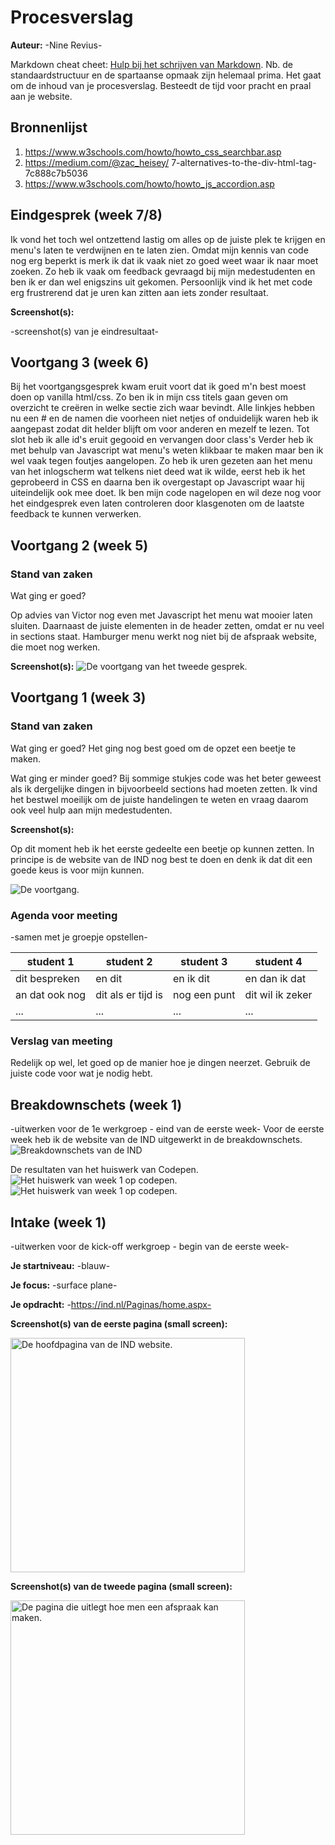 # Procesverslag
**Auteur:** 
-Nine Revius-

Markdown cheat cheet: [Hulp bij het schrijven van Markdown](https://github.com/adam-p/markdown-here/wiki/Markdown-Cheatsheet). Nb. de standaardstructuur en de spartaanse opmaak zijn helemaal prima. Het gaat om de inhoud van je procesverslag. Besteedt de tijd voor pracht en praal aan je website.



## Bronnenlijst
1. https://www.w3schools.com/howto/howto_css_searchbar.asp
2. https://medium.com/@zac_heisey/      7-alternatives-to-the-div-html-tag-7c888c7b5036
3. https://www.w3schools.com/howto/howto_js_accordion.asp



## Eindgesprek (week 7/8)

Ik vond het toch wel ontzettend lastig om alles op de juiste plek te krijgen en menu's laten te verdwijnen en te laten zien. Omdat mijn kennis van code nog erg beperkt is merk ik dat ik vaak niet zo goed weet waar ik naar moet zoeken. Zo heb ik vaak om feedback gevraagd bij mijn medestudenten en ben ik er dan wel enigszins uit gekomen. Persoonlijk vind ik het met code erg frustrerend dat je uren kan zitten aan iets zonder resultaat. 

**Screenshot(s):**

-screenshot(s) van je eindresultaat-



## Voortgang 3 (week 6)

Bij het voortgangsgesprek kwam eruit voort dat ik goed m'n best moest doen op vanilla html/css. 
Zo ben ik in mijn css titels gaan geven om overzicht te creëren in welke sectie zich waar bevindt. 
Alle linkjes hebben nu een # en de namen die voorheen niet netjes of onduidelijk waren heb ik aangepast zodat
dit helder blijft om voor anderen en mezelf te lezen. Tot slot heb ik alle id's eruit gegooid en vervangen door class's Verder heb ik met behulp van Javascript wat menu's weten klikbaar te maken maar ben ik wel vaak tegen foutjes aangelopen. Zo heb ik uren gezeten aan het menu van het inlogscherm wat telkens niet deed wat ik wilde, eerst heb ik het geprobeerd in CSS en daarna ben ik overgestapt op Javascript waar hij uiteindelijk ook mee doet. Ik ben mijn code nagelopen en wil deze nog voor het eindgesprek even laten controleren door klasgenoten om de laatste feedback te kunnen verwerken. 



## Voortgang 2 (week 5)

### Stand van zaken

Wat ging er goed?

Op advies van Victor nog even met Javascript het menu wat mooier laten sluiten. Daarnaast de juiste elementen in de header zetten, omdat er nu veel in sections staat. Hamburger menu werkt nog niet bij de afspraak website, die moet nog werken. 

**Screenshot(s):**
<img src="images/Tweedepaginavoortgang2.png" alt=" De voortgang van het tweede gesprek.">


## Voortgang 1 (week 3)

### Stand van zaken

Wat ging er goed?
Het ging nog best goed om de opzet een beetje te maken.

Wat ging er minder goed?
Bij sommige stukjes code was het beter geweest als ik dergelijke dingen in bijvoorbeeld sections had moeten zetten. 
Ik vind het bestwel moeilijk om de juiste handelingen te weten en vraag daarom ook veel hulp aan mijn medestudenten.

**Screenshot(s):**

Op dit moment heb ik het eerste gedeelte een beetje op kunnen zetten. In principe is de website van de IND nog best te doen en denk ik dat dit een goede keus is voor mijn kunnen.

<img src="images/screenv1.png" alt=" De voortgang.">

### Agenda voor meeting

-samen met je groepje opstellen-

| student 1      | student 2          | student 3    | student 4        |
| ---            | ---                | ---          | ---              |
| dit bespreken  | en dit             | en ik dit    | en dan ik dat    |
| an dat ook nog | dit als er tijd is | nog een punt | dit wil ik zeker |
| ...            | ...                | ...          | ...              |

### Verslag van meeting

Redelijk op wel, let goed op de manier hoe je dingen neerzet. Gebruik de juiste code voor wat je nodig hebt. 



## Breakdownschets (week 1)

-uitwerken voor de 1e werkgroep - eind van de eerste week-
Voor de eerste week heb ik de website van de IND uitgewerkt in de breakdownschets. 
<img src="images/Schets.FrontendDevelopment.png" alt="Breakdownschets van de IND">

De resultaten van het huiswerk van Codepen.
<img src="images/1tm3" alt="Het huiswerk van week 1 op codepen.">
<img src="images/4tm6" alt="Het huiswerk van week 1 op codepen.">


## Intake (week 1)
-uitwerken voor de kick-off werkgroep - begin van de eerste week-

**Je startniveau:** -blauw-

**Je focus:** -surface plane-

**Je opdracht:** -https://ind.nl/Paginas/home.aspx-

**Screenshot(s) van de eerste pagina (small screen):**

<img src="images/hoofdpagina.png" width="375px" alt="De hoofdpagina van de IND website.">

**Screenshot(s) van de tweede pagina (small screen):**

<img src="images/afspraak.png" width="375px" alt="De pagina die uitlegt hoe men een afspraak kan maken.">
